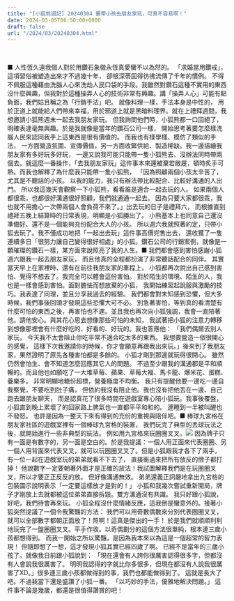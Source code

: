 ```yaml
---
title: "[小狐熊週記] 20240304 要帶小孩去朋友家玩，可真不容易啊！"
date: 2024-03-05T06:50:00+0800
draft: false
url: "/2024/03/20240304.html"
---
```


 

■ 人性恆久遠我個人對於用鑽石象徵永恆真愛蠻不以為然的。
「求婚當用鑽戒」，這項習俗被塑造出來才不過幾十年，
卻根深蒂固得彷彿流傳了千年的慣例。
不得不佩服這種藉由洗腦人心來洗劫人民口袋的手段。我雖然對鑽石這種不實用的東西沒什麼興趣，但我對於這種操弄人心的技術非常有興趣。講「操弄人心」可能有點負面，我們姑且稱之為「行銷手法」吧。
就像料理一樣，手法本身是中性的，
用於正道上就能給人們帶來幸福，用於邪道上就是黑暗料理界。就在上禮拜週間，我想邀請小狐熊週末一起去我朋友家玩。
但我詢問他們時，小狐熊都一口回絕了，明確表達毫無興趣。於是我就像是當年的鑽石公司一樣，
開始思考著要怎麼樣洗腦人民來認同我手上這東西是很有價值的。
而我也有樣學樣、模仿了類似的手法，
一方面營造氛圍、宣傳價值，另一方面收緊供給、製造稀缺。我一邊描繪我朋友家有多好玩多好玩，
一邊又說我可能只能帶一隻小狐熊去、沒辦法同時帶兩個去。就這麼一番操作，「去我朋友家玩」這件事本來還被棄若敝屣，頓時炙手可熱。而我也解釋了為什麼我只能帶一隻小狐熊，
「因為照顧兩個小孩太辛苦了，尤其是不聽話的小孩。
以我的能力，我只有辦法帶比較配合、比較好溝通的人出門。
所以我這幾天會觀察一下小狐熊，看看誰是適合一起去玩的人。
如果兩個人都很乖，也都很好溝通很好照顧，我們就通通一起去。
因為只要大家都很乖，我也就不用擔心一次帶兩個人會負荷不來了。」出去玩的日子是禮拜六，
而根據直到禮拜五晚上結算時的日常表現，明顯是小狐勝出了。
小熊基本上也同意自己還沒準備好、還不是一個能夠充份配合大人的小孩。
所以週六我就照著約定，只帶小狐去玩了。我不僅成功地把「一起出去玩」這件事高價兜售出去，
還收獲了一隻連續多日「很努力讓自己變得很好相處」的小狐。鑽石公司的行銷案例，就像是一顆璀璨的鑽石一樣，某方面來說照亮了我的人生。■ 我們都會感到害怕感謝小狐週六跟我一起去朋友家玩，
而且他真的全程都扮演了非常聽話配合的同伴。
其實當天早上在家裡時、還有在前往我朋友家的車程上，
小狐都再次說出自己感到害怕、覺得不想去了。我完全可以體會這份害怕。
對於陌生的環境、陌生的人，我也是一樣會感到害怕。面對膽怯而想放棄的小狐，
我開始練習起說服與激勵的技巧。我表達了同理，並且分享我過去的經驗。
我們都會對未知感到恐懼，但大多時候，我們事後回頭才發現這些恐懼大可不必。
別急著害怕，等到真的看清楚有什麼可怕的東西之後，再害怕也不遲。並且我也再次向小狐強調，我會一直陪著他。請他安心。與其花心思去想像那些可怕的未知，
我試著把小狐的注意力轉移到想像那裡會有什麼好吃的、好看的、好玩的。我也答應他：
「我們偶爾去別人家玩，
今天我不太會阻止你吃平常不適合吃太多的東西。
我想要營造一個很開心的感覺，
這樣下次我邀請你的時候，你才會願意再跟我出來玩。」後來到了我朋友家，果然證明了原先各種害怕都是多餘的。
小狐才剛到那邊就玩得很開心。
雖然仍然會怕生、會不知道怎麼回應其它人的問題。
不過至少跟我的溝通都是平和順暢的。而且他也如願吃了一大堆草莓、蘋果、草莓大福、馬卡龍、爆米花、蛋糕、養樂多。
非常明顯地糖份超標，營養極度不均衡。
我只有提醒他要一邊吃一邊自我察覺，不要吃到肚子痛，
但依約我沒有阻止他。我也沒有把他丟在一邊、自己跑去跟朋友聊天，
而是認真花了很多時間在遊戲室專心陪小狐玩。我事後覆盤，小狐直到晚上累壞了的回家路上脾氣也一直都平平和和的。
連睡到一半被叫醒也不發怒。
也許是因為一整天下來有得到的充份的重視與陪伴吧。■ 棒球九宮格在朋友家社區的遊戲室裡有一個棒球九宮格的裝置，
我們玩完了典型的丟球玩法之後，就開始進行一些非典型的玩法。
例如用九宮格來玩圈圈叉叉。![](https://blogger.googleusercontent.com/img/b/R29vZ2xl/AVvXsEhj50Yv0INx2FWS8g35DBKZoi-bLF92AT4jL1C67aNDw41L_aFQ_U8YQDsAT6gKcQE5ozChmUqb99HWCkkriPU2FigJVfUDA1I1IMuciUr8x__el64VT1v7wRn49BTFfm0lzJMDqjfYqDz7hvQSc80OgYakVRNNEM9CEDAmtIddRW5zIMZlbBT89VnsVV0/s320/PXL_20240302_034532113.LS_exported_20854_1709451590542.jpg)
因為牌子只有一面是有數字的，另一面是空白的。於是我提議：一個人用正面來代表圈圈、另一個人用背面來代表叉叉，就可以玩圈圈叉叉了。但是小狐跟我才各下了兩手，
有一位一起在遊戲室玩的弟弟就看不下去了，
直接衝過來把所有放反的牌子都打掉！
他說數字一定要朝著外面才是正確的放法！我試圖解釋我們是在玩圈圈叉叉，所以才要正正反反的放。
但好像溝通無效。
弟弟還義正詞嚴地拿出九宮格的包裝圖示說明表示「一定要這樣放才是對的！」
小狐和我幾次嘗試重新開局，牌子才剛放上去就都被這位弟弟直接拆毀。雙方溝通沒有共識。
我只好跟小狐說，好吧，我們待會再來玩。
小狐全程沒什麼情緒反應，這我倒是蠻意外的。接著小狐突然提議了一個令我驚豔的方法：
我們可以用奇數偶數來分別代表圈圈叉叉，就可以全部數字都朝正面放了！照啊！這真是傑出的一手！ 於是我們就順順利利地玩完了一盤圈圈叉叉。平手作收。以奇偶劃分的這個方法很單純，根本連三歲小孩都想得到。
而我一開始之所以驚豔，是因為我本來以為這是一個超常的智力表現！
但隨即想了一想，這才發現小狐其實已經四歲了啊。
已經不是當年的三歲小孩了。就像我日前跟小狐說到：
「現在還會有人誇你很厲害認得很多字，但都沒有人會說我很厲害了。
明明我認得的字就比你多很多，但現在都沒有人說我很厲害了XD。」很多連三歲小孩都做得到的事，我們也都能做得到了。
這就是長大了吧。不過我當下還是盛讚了小狐一番。
「以巧妙的手法，優雅地解決問題。」
這件事不論是幾歲，都還是很值得讚賞的吧！

